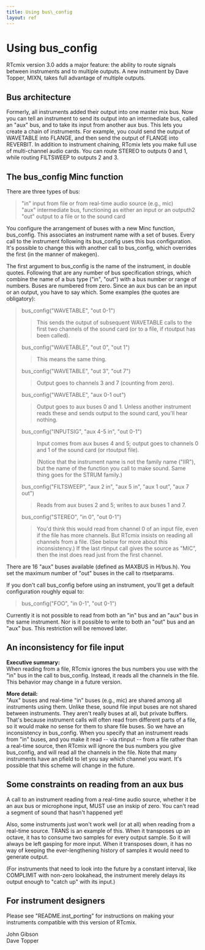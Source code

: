 ```yaml
---
title: Using bus\_config
layout: ref
---
```


# Using bus\_config

RTcmix version 3.0 adds a major feature: the ability to route signals
between instruments and to multiple outputs. A new instrument by Dave
Topper, MIXN, takes full advantage of multiple outputs.

## Bus architecture

Formerly, all instruments added their output into one master mix bus.
Now you can tell an instrument to send its output into an intermediate
bus, called an "aux" bus, and to take its input from another aux bus.
This lets you create a chain of instruments. For example, you could send
the output of WAVETABLE into FLANGE, and then send the output of FLANGE
into REVERBIT. In addition to instrument chaining, RTcmix lets you make
full use of multi-channel audio cards. You can route STEREO to outputs 0
and 1, while routing FILTSWEEP to outputs 2 and 3.

## The bus\_config Minc function

There are three types of bus:

> "in" input from file or from real-time audio source (e.g., mic)  
> "aux" intermediate bus, functioning as either an input or an
> outputh2  
> "out" output to a file or to the sound card

You configure the arrangement of buses with a new Minc function,
bus\_config. This associates an instrument name with a set of buses.
Every call to the instrument following its bus\_config uses this bus
configuration. It's possible to change this with another call to
bus\_config, which overrides the first (in the manner of makegen).

The first argument to bus\_config is the name of the instrument, in
double quotes. Following that are any number of bus specification
strings, which combine the name of a bus type ("in", "out") with a bus
number or range of numbers. Buses are numbered from zero. Since an aux
bus can be an input or an output, you have to say which. Some examples
(the quotes are obligatory):

> bus\_config("WAVETABLE", "out 0-1")
> 
> > This sends the output of subsequent WAVETABLE calls to the first two
> > channels of the sound card (or to a file, if rtoutput has been
> > called).
> 
> bus\_config("WAVETABLE", "out 0", "out 1")
> 
> > This means the same thing.
> 
> bus\_config("WAVETABLE", "out 3", "out 7")
> 
> > Output goes to channels 3 and 7 (counting from zero).
> 
> bus\_config("WAVETABLE", "aux 0-1 out")
> 
> > Output goes to aux buses 0 and 1. Unless another instrument reads
> > these and sends output to the sound card, you'll hear nothing.
> 
> bus\_config("INPUTSIG", "aux 4-5 in", "out 0-1")
> 
> > Input comes from aux buses 4 and 5; output goes to channels 0 and 1
> > of the sound card (or rtoutput file).
> > 
> > (Notice that the instrument name is not the family name ("IIR"), but
> > the name of the function you call to make sound. Same thing goes for
> > the STRUM family.)
> 
> bus\_config("FILTSWEEP", "aux 2 in", "aux 5 in", "aux 1 out", "aux 7
> out")
> 
> > Reads from aux buses 2 and 5; writes to aux buses 1 and 7.
> 
> bus\_config("STEREO", "in 0", "out 0-1")
> 
> > You'd think this would read from channel 0 of an input file, even if
> > the file has more channels. But RTcmix insists on reading all
> > channels from a file. (See below for more about this inconsistency.)
> > If the last rtinput call gives the source as "MIC", then the inst
> > does read just from the first channel.

There are 16 "aux" buses available (defined as MAXBUS in H/bus.h). You
set the maximum number of "out" buses in the call to rtsetparams.

If you don't call bus\_config before using an instrument, you'll get a
default configuration roughly equal to:

> bus\_config("FOO", "in 0-1", "out 0-1")

Currently it is not possible to read from both an "in" bus and an "aux"
bus in the same instrument. Nor is it possible to write to both an "out"
bus and an "aux" bus. This restriction will be removed later.

## An inconsistency for file input

**Executive summary:**  
When reading from a file, RTcmix ignores the bus numbers you use with
the "in" bus in the call to bus\_config. Instead, it reads all the
channels in the file. This behavior may change in a future version.

**More detail:**  
"Aux" buses and real-time "in" buses (e.g., mic) are shared among all
instruments using them. Unlike these, sound file input buses are not
shared between instruments. They aren't really buses at all, but private
buffers. That's because instrument calls will often read from different
parts of a file, so it would make no sense for them to share file buses.
So we have an inconsistency in bus\_config. When you specify that an
instrument reads from "in" buses, and you make it read -- via rtinput --
from a file rather than a real-time source, then RTcmix will ignore the
bus numbers you give bus\_config, and will read all the channels in the
file. Note that many instruments have an pfield to let you say which
channel you want. It's possible that this scheme will change in the
future.

## Some constraints on reading from an aux bus

A call to an instrument reading from a real-time audio source, whether
it be an aux bus or microphone input, MUST use an inskip of zero. You
can't read a segment of sound that hasn't happened yet\!

Also, some instruments just won't work well (or at all) when reading
from a real-time source. TRANS is an example of this. When it transposes
up an octave, it has to consume two samples for every output sample. So
it will always be left gasping for more input. When it transposes down,
it has no way of keeping the ever-lengthening history of samples it
would need to generate output.

(For instruments that need to look into the future by a constant
interval, like COMPLIMIT with non-zero lookahead, the instrument merely
delays its output enough to "catch up" with its input.)

## For instrument designers

Please see "README.inst\_porting" for instructions on making your
instruments compatible with this version of RTcmix.

John Gibson  
Dave Topper
